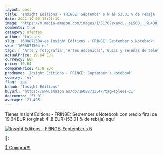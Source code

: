 ```yaml
---
layout: post
title: 'Insight Editions - FRINGE: September s N al 53.01 % de rebaja'
date: 2021-10-06 15:26:19
image: 'https://m.media-amazon.com/images/I/51702zxaycL._SL500_._SL400_.jpg'
comments: true
category: ofertas
author: 'tole.es'
slug: '1608871304-es Insight Editions - FRINGE: September s Notebook'
sku: '1608871304-es'
tags: [ 'Arte y fotografía','Artes escénicas','Guías y reseñas de televisión','Libros','Televisión','insight editions', ]
actualPrice: 19.64 EUR
currency: EUR
price: 19.64
comparePrice: 41.8 EUR
prodname: 'Insight Editions - FRINGE: September s Notebook'
country: 'es'
flag: '🇪🇸'
brand: 'Insight Editions'
buyurl: 'https://www.amazon.es/dp/1608871304/?tag=tolees-21'
descuento: '53.01'
average: '21.495'
---
```


Tienes [Insight Editions - FRINGE: September s Notebook](https://www.amazon.es/dp/1608871304/?tag=tolees-21) con precio final de  19.64 EUR (original: 41.8 EUR) (53.01 %  de rebaja) aqui!

[![Insight Editions - FRINGE: September s N](https://m.media-amazon.com/images/I/51702zxaycL._SL500_._SL400_.jpg)](https://www.amazon.es/dp/1608871304/?tag=tolees-21)

🔎:


[🛒 Comprar!!!](https://www.amazon.es/dp/1608871304/?tag=tolees-21)
